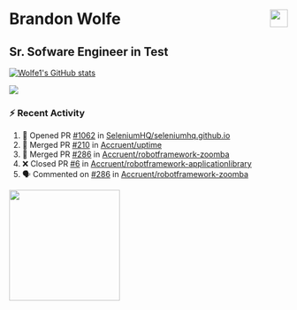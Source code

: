 Brandon Wolfe <a href="https://www.linkedin.com/in/brandon-wolfe1" target="_blank" rel="noreferrer"><img src="https://raw.githubusercontent.com/danielcranney/readme-generator/main/public/icons/socials/linkedin.svg" width="32" height="32" align="right"/></a>
==============================
Sr. Sofware Engineer in Test
-----------------------------

<p align="left"><a href="http://www.github.com/Wolfe1"><img src="https://github-readme-stats.vercel.app/api?username=Wolfe1&show_icons=true&hide=&count_private=true&title_color=0891b2&text_color=ffffff&icon_color=0891b2&bg_color=1c1917&hide_border=true&show_icons=true" alt="Wolfe1's GitHub stats" /></a></p>
<p align="left"><a href="http://www.github.com/Wolfe1"><img src="https://github-readme-streak-stats.herokuapp.com/?user=Wolfe1&stroke=ffffff&background=1c1917&ring=0891b2&fire=0891b2&currStreakNum=ffffff&currStreakLabel=0891b2&sideNums=ffffff&sideLabels=ffffff&dates=ffffff&hide_border=true" /></a></p>

### :zap: Recent Activity
<!--START_SECTION:activity-->
1. 💪 Opened PR [#1062](https://github.com/SeleniumHQ/seleniumhq.github.io/pull/1062) in [SeleniumHQ/seleniumhq.github.io](https://github.com/SeleniumHQ/seleniumhq.github.io)
2. 🎉 Merged PR [#210](https://github.com/Accruent/uptime/pull/210) in [Accruent/uptime](https://github.com/Accruent/uptime)
3. 🎉 Merged PR [#286](https://github.com/Accruent/robotframework-zoomba/pull/286) in [Accruent/robotframework-zoomba](https://github.com/Accruent/robotframework-zoomba)
4. ❌ Closed PR [#6](https://github.com/Accruent/robotframework-applicationlibrary/pull/6) in [Accruent/robotframework-applicationlibrary](https://github.com/Accruent/robotframework-applicationlibrary)
5. 🗣 Commented on [#286](https://github.com/Accruent/robotframework-zoomba/issues/286) in [Accruent/robotframework-zoomba](https://github.com/Accruent/robotframework-zoomba)
<!--END_SECTION:activity-->

<a href="https://www.buymeacoffee.com/wolfe"><img src="https://cdn.buymeacoffee.com/buttons/v2/default-yellow.png" width="200" /></a>
